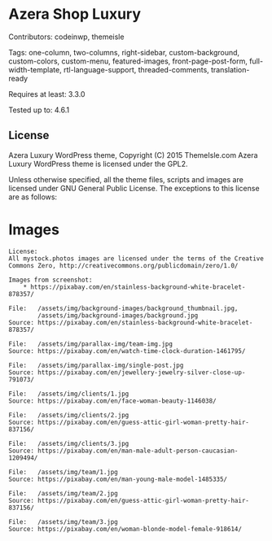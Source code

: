 # Azera Shop Luxury

Contributors: codeinwp, themeisle

Tags: one-column, two-columns, right-sidebar, custom-background, custom-colors, custom-menu, featured-images, front-page-post-form, full-width-template, rtl-language-support, threaded-comments, translation-ready

Requires at least:	3.3.0

Tested up to:		4.6.1

## License #

Azera Luxury WordPress theme, Copyright (C) 2015 ThemeIsle.com
Azera Luxury WordPress theme is licensed under the GPL2.

Unless otherwise specified, all the theme files, scripts and images are licensed under GNU General Public License.
The exceptions to this license are as follows:

# Images

    License:
    All mystock.photos images are licensed under the terms of the Creative Commons Zero, http://creativecommons.org/publicdomain/zero/1.0/

    Images from screenshot:
        * https://pixabay.com/en/stainless-background-white-bracelet-878357/

    File:   /assets/img/background-images/background_thumbnail.jpg,
            /assets/img/background-images/background.jpg
    Source: https://pixabay.com/en/stainless-background-white-bracelet-878357/

    File:   /assets/img/parallax-img/team-img.jpg
    Source: https://pixabay.com/en/watch-time-clock-duration-1461795/

    File:   /assets/img/parallax-img/single-post.jpg
    Source: https://pixabay.com/en/jewellery-jewelry-silver-close-up-791073/

    File:   /assets/img/clients/1.jpg
    Source: https://pixabay.com/en/face-woman-beauty-1146038/

    File:   /assets/img/clients/2.jpg
    Source: https://pixabay.com/en/guess-attic-girl-woman-pretty-hair-837156/

    File:   /assets/img/clients/3.jpg
    Source: https://pixabay.com/en/man-male-adult-person-caucasian-1209494/

    File:   /assets/img/team/1.jpg
    Source: https://pixabay.com/en/man-young-male-model-1485335/

    File:   /assets/img/team/2.jpg
    Source: https://pixabay.com/en/guess-attic-girl-woman-pretty-hair-837156/

    File:   /assets/img/team/3.jpg
    Source: https://pixabay.com/en/woman-blonde-model-female-918614/

